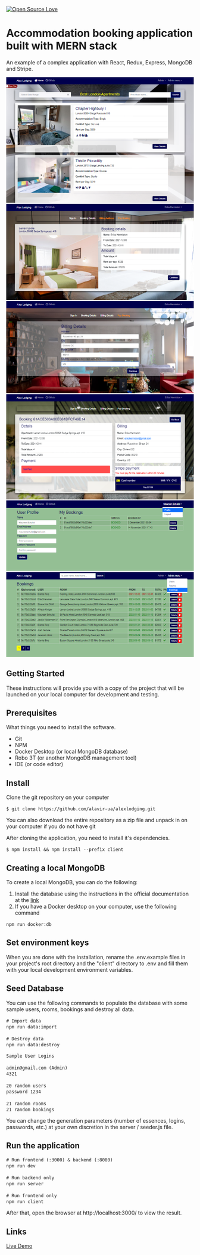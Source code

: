 [![Open Source Love](https://badges.frapsoft.com/os/v1/open-source.svg?v=103)](https://github.com/ellerbrock/open-source-badges/)

# Accommodation booking application built with MERN stack

An example of a complex application with React, Redux, Express, MongoDB and Stripe.

![Screenshot](screenshot1.png)
![Screenshot](screenshot2.png)
![Screenshot](screenshot3.png)
![Screenshot](screenshot4.png)
![Screenshot](screenshot5.png)
![Screenshot](screenshot6.png)

## Getting Started
These instructions will provide you with a copy of the project that will be launched on your local computer for development and testing.

## Prerequisites
What things you need to install the software.

- Git
- NPM
- Docker Desktop (or local MongoDB database)
- Robo 3T (or another MongoDB management tool)
- IDE (or code editor)


## Install
Clone the git repository on your computer
```
$ git clone https://github.com/alavir-ua/alexlodging.git
```
You can also download the entire repository as a zip file and unpack in on your computer if you do not have git

After cloning the application, you need to install it's dependencies.
```
$ npm install && npm install --prefix client 
```

## Creating a local MongoDB
To create a local MongoDB, you can do the following:
1) Install the database using the instructions in the official documentation at the 
   [link](https://docs.mongodb.com/manual/administration/install-community/)
2) If you have a Docker desktop on your computer, use the following command
```
npm run docker:db
```

## Set environment keys
When you are done with the installation, rename the .env.example files in your project's root directory and the 
"client" directory to .env and fill them with your local development environment variables.

## Seed Database

You can use the following commands to populate the database with some sample users, rooms, bookings and
destroy all data.

```
# Import data
npm run data:import

# Destroy data
npm run data:destroy
```

```
Sample User Logins

admin@gmail.com (Admin)
4321

20 random users
password 1234

21 random rooms
21 random bookings

```
You can change the generation parameters (number of essences, logins, passwords, etc.) at your own discretion in 
the server / seeder.js file.

## Run the application
```
# Run frontend (:3000) & backend (:8080)
npm run dev

# Run backend only
npm run server

# Run frontend only
npm run client
```

After that, open the browser at http://localhost:3000/ to view the result.

## Links
[Live Demo](https://alexlodging.herokuapp.com/)

